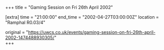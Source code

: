 +++
title = "Gaming Session on Fri 26th April 2002"

[extra]
time = "21:00:00"
end_time = "2002-04-27T03:00:00Z"
location = "Ramphal R0.03/4"

original = "https://uwcs.co.uk/events/gaming-session-on-fri-26th-april-2002-1474488930305/"    
+++



